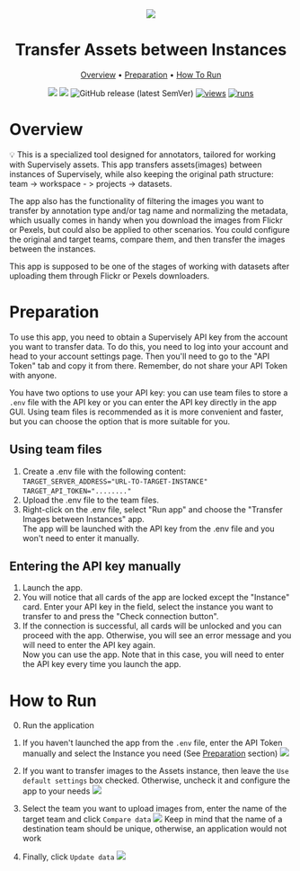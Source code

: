 <div align="center" markdown>
<img src="https://user-images.githubusercontent.com/115161827/234905634-c8b14987-c6d3-49b7-8e16-e91f9077bf69.png" />
  
# Transfer Assets between Instances

<p align="center">
  <a href="#Overview">Overview</a> •
  <a href="#Preparation">Preparation</a> •
  <a href="#How-To-Run">How To Run</a>
</p>

[![](https://img.shields.io/badge/supervisely-ecosystem-brightgreen)](https://ecosystem.supervise.ly/apps/supervisely-ecosystem/pips)
[![](https://img.shields.io/badge/slack-chat-green.svg?logo=slack)](https://supervise.ly/slack)
![GitHub release (latest SemVer)](https://img.shields.io/github/v/release/supervisely-ecosystem/dev-assets-transfer)
[![views](https://app.supervise.ly/img/badges/views/supervisely-ecosystem/dev-assets-transfer)](https://supervise.ly)
[![runs](https://app.supervise.ly/img/badges/runs/supervisely-ecosystem/dev-assets-transfer)](https://supervise.ly)

</div>

# Overview

💡 This is a specialized tool designed for annotators, tailored for working with Supervisely assets.
This app transfers assets(images) between instances of Supervisely, while also keeping the original path structure: team -> workspace - > projects -> datasets.

The app also has the functionality of filtering the images you want to transfer by annotation type and/or tag name and normalizing the metadata, which usually comes in handy when you download the images from Flickr or Pexels, but could also be applied to other scenarios.
You could configure the original and target teams, compare them, and then transfer the images between the instances.

This app is supposed to be one of the stages of working with datasets after uploading them through Flickr or Pexels downloaders.

# Preparation

To use this app, you need to obtain a Supervisely API key from the account you want to transfer data. To do this, you need to log into your account and head to your account settings page. Then you'll need to go to the "API Token" tab and copy it from there. Remember, do not share your API Token with anyone.

You have two options to use your API key: you can use team files to store a `.env` file with the API key or you can enter the API key directly in the app GUI. Using team files is recommended as it is more convenient and faster, but you can choose the option that is more suitable for you.<br>

## Using team files

1. Create a .env file with the following content:<br>
   `TARGET_SERVER_ADDRESS="URL-TO-TARGET-INSTANCE"` <br>
   `TARGET_API_TOKEN="........"`
2. Upload the .env file to the team files.<br>
3. Right-click on the .env file, select "Run app" and choose the "Transfer Images between Instances" app.<br>
   The app will be launched with the API key from the .env file and you won't need to enter it manually.<br>

## Entering the API key manually

1. Launch the app.<br>
2. You will notice that all cards of the app are locked except the "Instance" card. Enter your API key in the field, select the instance you want to transfer to and press the "Check connection button".<br>
3. If the connection is successful, all cards will be unlocked and you can proceed with the app. Otherwise, you will see an error message and you will need to enter the API key again.<br>
   Now you can use the app. Note that in this case, you will need to enter the API key every time you launch the app.<br>

# How to Run

0. Run the application

1. If you haven't launched the app from the `.env` file, enter the API Token manually and select the Instance you need (See <a href="#Preparation">Preparation</a> section)
   <img src="https://user-images.githubusercontent.com/115161827/234904969-74a93aad-4dac-4815-a57e-aae55081b7ab.png" />

2. If you want to transfer images to the Assets instance, then leave the `Use default settings` box checked. Otherwise, uncheck it and configure the app to your needs
   <img src="https://user-images.githubusercontent.com/115161827/234905067-b9a9f555-e2da-4b79-9190-bc55190630be.png" />

3. Select the team you want to upload images from, enter the name of the target team and click `Compare data`
   <img src="https://user-images.githubusercontent.com/115161827/234905257-d42e13b3-7a7e-4438-9fa1-016f26b5fd18.png" />
   Keep in mind that the name of a destination team should be unique, otherwise, an application would not work

4. Finally, click `Update data`
   <img src="https://user-images.githubusercontent.com/115161827/234905363-54478677-8f84-423b-a4c0-e50498abbb23.png" />
